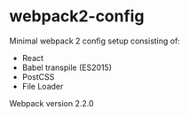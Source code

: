 # webpack2-config

Minimal webpack 2 config setup consisting of:

* React 
* Babel transpile (ES2015)
* PostCSS
* File Loader

Webpack version 2.2.0
